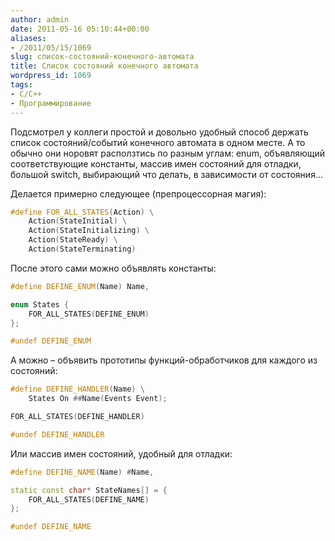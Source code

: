 ```yaml
---
author: admin
date: 2011-05-16 05:10:44+00:00
aliases:
- /2011/05/15/1069
slug: список-состояний-конечного-автомата
title: Список состояний конечного автомата
wordpress_id: 1069
tags:
- C/C++
- Программирование
---
```


Подсмотрел у коллеги простой и довольно удобный способ держать список состояний/событий конечного автомата в одном месте. А то обычно они норовят расползтись по разным углам: enum, объявляющий соответствующие константы, массив имен состояний для отладки, большой switch, выбирающий что делать, в зависимости от состояния…

Делается примерно следующее (препроцессорная магия):

```cpp
#define FOR_ALL_STATES(Action) \
    Action(StateInitial) \
    Action(StateInitializing) \
    Action(StateReady) \
    Action(StateTerminating)
```

После этого сами можно объявлять константы:

```cpp
#define DEFINE_ENUM(Name) Name,

enum States {
    FOR_ALL_STATES(DEFINE_ENUM)
};

#undef DEFINE_ENUM
```

А можно – объявить прототипы функций-обработчиков для каждого из состояний:

```cpp
#define DEFINE_HANDLER(Name) \
    States On ##Name(Events Event);

FOR_ALL_STATES(DEFINE_HANDLER)

#undef DEFINE_HANDLER
```

Или массив имен состояний, удобный для отладки:

```cpp
#define DEFINE_NAME(Name) #Name,

static const char* StateNames[] = {
    FOR_ALL_STATES(DEFINE_NAME)
};

#undef DEFINE_NAME
```
